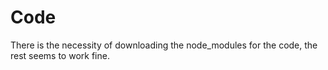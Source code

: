 # Code

There is the necessity of downloading the node_modules for the code, the rest seems to work fine.
